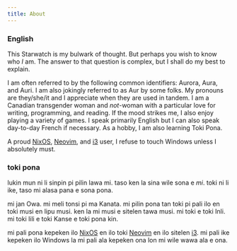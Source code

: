 ```yaml
---
title: About
---
```


### English

This Starwatch is my bulwark of thought. But perhaps you wish to know who *I* am. The answer to that question is complex, but I shall do my best to explain.

I am often referred to by the following common identifiers: Aurora, Aura, and Auri. I am also jokingly referred to as Aur by some folks. 
My pronouns are they/she/it and I appreciate when they are used in tandem. I am a Canadian transgender woman and *not*-woman with a particular love for writing, programming, and reading. 
If the mood strikes me, I also enjoy playing a variety of games. I speak primarily English but I can also speak day-to-day French if necessary. As a hobby, I am also learning Toki Pona.

A proud [NixOS](https://nixos.org), [Neovim](https://neovim.io), and [i3](https://i3wm.org) user, I refuse to touch Windows unless I absolutely must.

### toki pona

lukin mun ni li sinpin pi pilin lawa mi. taso ken la sina wile sona e *mi*. toki ni li ike, taso mi alasa pana e sona pona.

mi jan Owa. mi meli tonsi pi ma Kanata. mi pilin pona tan toki pi pali ilo en toki musi en lipu musi. ken la mi musi e sitelen tawa musi. mi toki e toki Inli. mi toki lili e toki Kanse e toki pona kin.

mi pali pona kepeken ilo [NixOS](https://nixos.org) en ilo toki [Neovim](https://neovim.io) en ilo sitelen [i3](https://i3wm.org). mi pali ike kepeken ilo Windows la mi pali ala kepeken ona lon mi wile wawa ala e ona.
